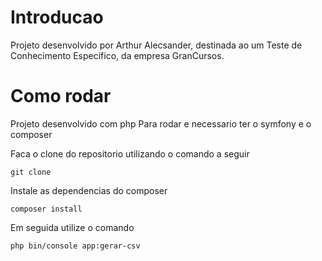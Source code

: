 # Introducao

Projeto desenvolvido por Arthur Alecsander, destinada ao um Teste de Conhecimento Específico, da empresa GranCursos.

# Como rodar

Projeto desenvolvido com php
Para rodar e necessario ter o symfony e o composer

Faca o clone do repositorio utilizando o comando a seguir

	git clone

Instale as dependencias do composer

    composer install

Em seguida utilize o comando

    php bin/console app:gerar-csv

